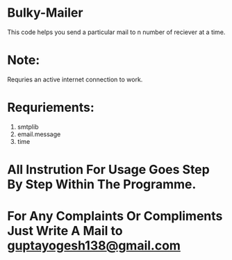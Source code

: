 # Bulky-Mailer
This code helps you send a particular mail to n number of reciever at a time.

# Note:
Requries an active internet connection to work.

# Requriements:
   1. smtplib
   2. email.message
   3. time
   
# All Instrution For Usage Goes Step By Step Within The Programme.
# For Any Complaints Or Compliments Just Write A Mail to guptayogesh138@gmail.com
